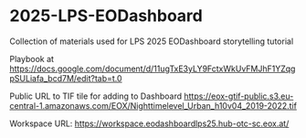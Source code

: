 # 2025-LPS-EODashboard
Collection of materials used for LPS 2025 EODashboard storytelling tutorial

Playbook at https://docs.google.com/document/d/11ugTxE3yLY9FctxWkUvFMJhF1YZqgpSULiafa_bcd7M/edit?tab=t.0

Public URL to TIF tile for adding to Dashboard https://eox-gtif-public.s3.eu-central-1.amazonaws.com/EOX/Nighttimelevel_Urban_h10v04_2019-2022.tif

Workspace URL: https://workspace.eodashboardlps25.hub-otc-sc.eox.at/
